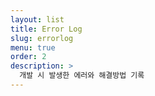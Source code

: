 ```yaml
---
layout: list
title: Error Log
slug: errorlog
menu: true
order: 2
description: >
  개발 시 발생한 에러와 해결방법 기록
---
```

